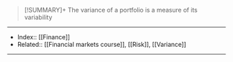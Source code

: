 > [!SUMMARY]+
> The variance of a portfolio is a measure of its variability

---
- Index:: [[Finance]] 
- Related:: [[Financial markets course]], [[Risk]], [[Variance]]
---
